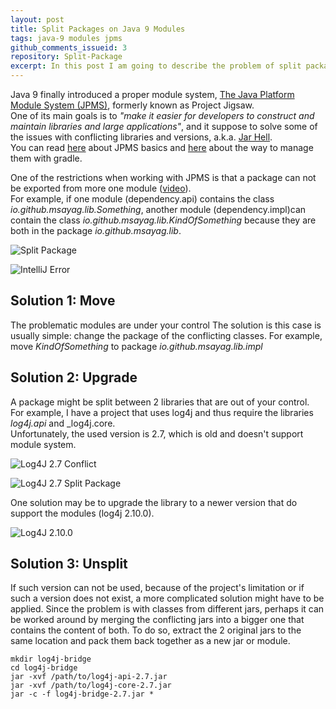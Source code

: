 ```yaml
---
layout: post
title: Split Packages on Java 9 Modules
tags: java-9 modules jpms
github_comments_issueid: 3
repository: Split-Package
excerpt: In this post I am going to describe the problem of split package on Java 9 Module system and propose solutions to 3 possible cases (Move, Upgrade and Unsplit).
---
```


Java 9 finally introduced a proper module system, [The Java Platform Module System (JPMS)](http://openjdk.java.net/projects/jigsaw/spec), formerly known as Project Jigsaw.  
One of its main goals is to _"make it easier for developers to construct and maintain libraries and large applications"_,
and it suppose to solve some of the issues with conflicting libraries and versions, a.k.a. [Jar Hell](https://dzone.com/articles/what-is-jar-hell).  
You can read [here](http://blog.joda.org/2017/04/java-9-modules-jpms-basics.html) about JPMS basics and [here](https://guides.gradle.org/building-java-9-modules) about the way to manage them with gradle.

One of the restrictions when working with JPMS is that a package can not be exported from more one module ([video](https://www.youtube.com/watch?v=gtcTftvj0d0&feature=youtu.be&t=16m26s)).  
For example, if one module (dependency.api) contains the class _io.github.msayag.lib.Something_, another module (dependency.impl)can contain the class _io.github.msayag.lib.KindOfSomething_ because they are both in the package _io.github.msayag.lib_.  

![Split Package](https://raw.githubusercontent.com/msayag/msayag.github.io/master/_posts/2017-12-3-SplitPackage/split_package_1.png)

![IntelliJ Error](https://raw.githubusercontent.com/msayag/msayag.github.io/master/_posts/2017-12-3-SplitPackage/split_package_2.png) 

## Solution 1: Move
The problematic modules are under your control
The solution is this case is usually simple: change the package of the conflicting classes.
For example, move _KindOfSomething_ to package _io.github.msayag.lib.impl_

## Solution 2: Upgrade
A package might be split between 2 libraries that are out of your control.  
For example, I have a project that uses log4j and thus require the libraries _log4j.api_ and _log4j.core.  
Unfortunately, the used version is 2.7, which is old and doesn't support module system.  

![Log4J 2.7 Conflict](https://raw.githubusercontent.com/msayag/msayag.github.io/master/_posts/2017-12-3-SplitPackage/log4j-2.7_1.png)

![Log4J 2.7 Split Package](https://raw.githubusercontent.com/msayag/msayag.github.io/master/_posts/2017-12-3-SplitPackage/log4j-2.7_2.png)

One solution may be to upgrade the library to a newer version that do support the modules (log4j 2.10.0).

![Log4J 2.10.0](https://raw.githubusercontent.com/msayag/msayag.github.io/master/_posts/2017-12-3-SplitPackage/log4j-2.10.0.png)

## Solution 3: Unsplit
If such version can not be used, because of the project's limitation or if such a version does not exist, a more complicated solution might have to be applied.
Since the problem is with classes from different jars, perhaps it can be worked around by merging the conflicting jars into a bigger one that contains the content of both.
To do so, extract the 2 original jars to the same location and pack them back together as a new jar or module.

```
mkdir log4j-bridge
cd log4j-bridge
jar -xvf /path/to/log4j-api-2.7.jar
jar -xvf /path/to/log4j-core-2.7.jar
jar -c -f log4j-bridge-2.7.jar *
```
